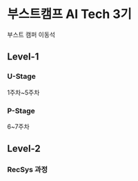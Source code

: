 # 부스트캠프 AI Tech 3기 

부스트 캠퍼 이동석

## Level-1 

### U-Stage
1주차~5주차

### P-Stage
6~7주차

## Level-2

### RecSys 과정


